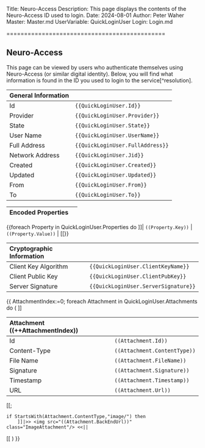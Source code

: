 ﻿Title: Neuro-Access
Description: This page displays the contents of the Neuro-Access ID used to login.
Date: 2024-08-01
Author: Peter Waher
Master: Master.md
UserVariable: QuickLoginUser
Login: Login.md

=============================================

Neuro-Access
---------------

This page can be viewed by users who authenticate themselves using Neuro-Access (or similar digital identity).
Below, you will find what information is found in the ID you used to login to the service[^resolution].

| General Information                               ||
|:----------------|:---------------------------------|
| Id              | `{{QuickLoginUser.Id}}`          |
| Provider        | `{{QuickLoginUser.Provider}}`    |
| State           | `{{QuickLoginUser.State}}`       |
| User Name       | `{{QuickLoginUser.UserName}}`    |
| Full Address    | `{{QuickLoginUser.FullAddress}}` |
| Network Address | `{{QuickLoginUser.Jid}}`         |
| Created         | `{{QuickLoginUser.Created}}`     |
| Updated         | `{{QuickLoginUser.Updated}}`     |
| From            | `{{QuickLoginUser.From}}`        |
| To              | `{{QuickLoginUser.To}}`          |

| Encoded Properties                             ||
|:-------------------------|:---------------------|
{{foreach Property in QuickLoginUser.Properties do
	]]| `((Property.Key))` | `((Property.Value))` |
[[}}

| Cryptographic Information                                  ||
|:---------------------|:-------------------------------------|
| Client Key Algorithm | `{{QuickLoginUser.ClientKeyName}}`   |
| Client Public Key    | `{{QuickLoginUser.ClientPubKey}}`    |
| Server Signature     | `{{QuickLoginUser.ServerSignature}}` |

{{
AttachmentIndex:=0;
foreach Attachment in QuickLoginUser.Attachments do
(
	]]

| Attachment ((++AttachmentIndex))           ||
|:-------------|:-----------------------------|
| Id           | `((Attachment.Id))`          |
| Content-Type | `((Attachment.ContentType))` |
| File Name    | `((Attachment.FileName))`    |
| Signature    | `((Attachment.Signature))`   |
| Timestamp    | `((Attachment.Timestamp))`   |
| URL          | `((Attachment.Url))`         |
[[;

	if StartsWith(Attachment.ContentType,"image/") then
		]]|>> <img src="((Attachment.BackEndUrl))" class="ImageAttachment"/> <<||
[[
)
}}



